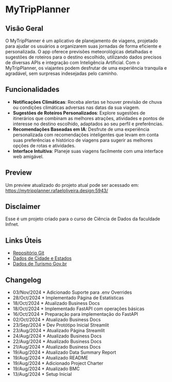 # MyTripPlanner

## Visão Geral

O MyTripPlanner é um aplicativo de planejamento de viagens, projetado para ajudar os usuários a organizarem suas jornadas de forma eficiente e personalizada. O app oferece previsões meteorológicas detalhadas e sugestões de roteiros para o destino escolhido, utilizando dados precisos de diversas APIs e integração com Inteligência Artificial. Com o MyTripPlanner, os viajantes podem desfrutar de uma experiência tranquila e agradável, sem surpresas indesejadas pelo caminho.

## Funcionalidades

-   **Notificações Climáticas**: Receba alertas se houver previsão de chuva ou condições climáticas adversas nas datas da sua viagem.
-   **Sugestões de Roteiros Personalizados**: Explore sugestões de itinerários que combinam as melhores atrações, atividades e pontos de interesse no destino escolhido, adaptados ao seu perfil e preferências.
-   **Recomendações Baseadas em IA**: Desfrute de uma experiência personalizada com recomendações inteligentes que levam em conta suas preferências e histórico de viagens para sugerir as melhores opções de rotas e atividades.
-   **Interface Intuitiva**: Planeje suas viagens facilmente com uma interface web amigável.

## Preview

Um preview atualizado do projeto atual pode ser acessado em: https://mytripplanner.rafaeloliveira.design:5943/

## Disclaimer

Esse é um projeto criado para o curso de Ciência de Dados da faculdade Infnet.

## Links Úteis

-   [Repositório Git](https://github.com/RafaelOlivra/infnet-projeto-de-bloco-mytripplanner)
-   [Dados de Cidade e Estados](https://gist.github.com/letanure/3012978)
-   [Dados de Turismo Gov.br](https://www.mapa.turismo.gov.br/mapa/init.html#/home)

## Changelog

-   03/Nov/2024 \* Adicionado Suporte para .env Overrides
-   28/Oct/2024 \* Implementado Página de Estatísticas
-   18/Oct/2024 \* Atualizado Business Docs
-   18/Oct/2024 \* Implementado FastAPI com operações básicas
-   16/Oct/2024 \* Preparação para implementação do FastAPI
-   02/Oct/2024 \* Atualizado Business Docs
-   23/Sep/2024 \* Dev Protótipo Inicial Streamlit
-   23/Aug/2024 \* Atualizado Página Streamlit
-   24/Aug/2024 \* Atualizado Business Docs
-   22/Aug/2024 \* Atualizado Business Docs
-   21/Aug/2024 \* Atualizado Business Docs
-   19/Aug/2024 \* Atualizado Data Summary Report
-   19/Aug/2024 \* Atualizado README
-   19/Aug/2024 \* Adicionado Project Charter
-   19/Aug/2024 \* Atualizado BMC
-   13/Aug/2024 \* Setup Inicial
